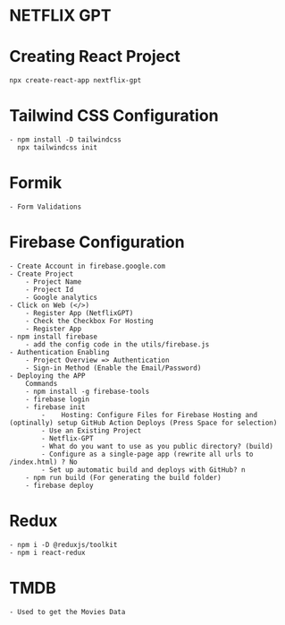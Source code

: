 # NETFLIX GPT

# Creating React Project
    npx create-react-app nextflix-gpt

# Tailwind CSS Configuration
    - npm install -D tailwindcss
      npx tailwindcss init

# Formik
    - Form Validations

# Firebase Configuration
    - Create Account in firebase.google.com
    - Create Project
        - Project Name
        - Project Id
        - Google analytics
    - Click on Web (</>)
        - Register App (NetflixGPT)
        - Check the Checkbox For Hosting
        - Register App
    - npm install firebase
        - add the config code in the utils/firebase.js
    - Authentication Enabling
        - Project Overview => Authentication
        - Sign-in Method (Enable the Email/Password)
    - Deploying the APP
        Commands
        - npm install -g firebase-tools
        - firebase login
        - firebase init
            -    Hosting: Configure Files for Firebase Hosting and (optinally) setup GitHub Action Deploys (Press Space for selection)
            - Use an Existing Project
            - Netflix-GPT
            - What do you want to use as you public directory? (build)
            - Configure as a single-page app (rewrite all urls to /index.html) ? No
            - Set up automatic build and deploys with GitHub? n
        - npm run build (For generating the build folder)
        - firebase deploy

# Redux
    - npm i -D @reduxjs/toolkit
    - npm i react-redux
    
# TMDB 
    - Used to get the Movies Data